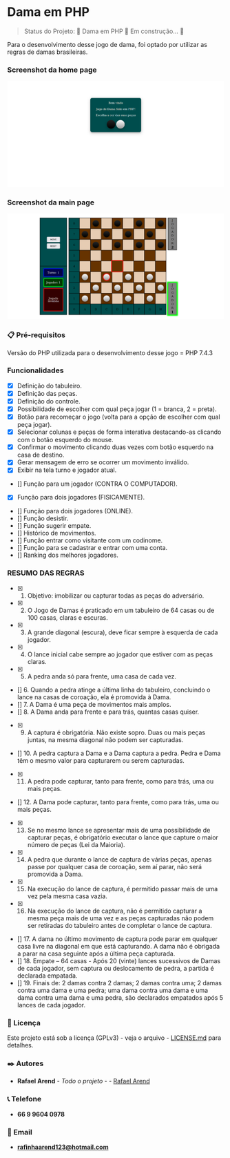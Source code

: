 # Dama em PHP

> Status do Projeto: 🚧  Dama em PHP 🚀 Em construção...  🚧

Para o desenvolvimento desse jogo de dama, foi optado por utilizar as regras de damas brasileiras.

### Screenshot da home page
<img src="screenshot/home.png"/>

### Screenshot da main page
<img src="screenshot/game.png"/>

### 📋 Pré-requisitos

Versão do PHP utilizada para o desenvolvimento desse jogo = PHP 7.4.3

### Funcionalidades
- [x] Definição do tabuleiro.
- [x] Definição das peças.
- [x] Definição do controle.
- [x] Possibilidade de escolher com qual peça jogar (1 = branca, 2 = preta).
- [x] Botão para recomeçar o jogo (volta para a opção de escolher com qual peça jogar).
- [x] Selecionar colunas e peças de forma interativa destacando-as clicando com o botão esquerdo do mouse.
- [x] Confirmar o movimento clicando duas vezes com botão esquerdo na casa de destino.
- [x] Gerar mensagem de erro se ocorrer um movimento inválido.
- [x] Exibir na tela turno e jogador atual.
- [] Função para um jogador (CONTRA O COMPUTADOR).
- [x] Função para dois jogadores (FISICAMENTE).
- [] Função para dois jogadores (ONLINE).
- [] Função desistir.
- [] Função sugerir empate.
- [] Histórico de movimentos.
- [] Função entrar como visitante com um codinome.
- [] Função para se cadastrar e entrar com uma conta.
- [] Ranking dos melhores jogadores.


### RESUMO DAS REGRAS
- [x] 1. Objetivo: imobilizar ou capturar todas as peças do adversário.
- [x] 2. O Jogo de Damas é praticado em um tabuleiro de 64 casas ou de 100 casas, claras e escuras. 
- [x] 3. A grande diagonal (escura), deve ficar sempre à esquerda de cada jogador. 
- [x] 4. O lance inicial cabe sempre ao jogador que estiver com as peças claras. 
- [x] 5. A pedra anda só para frente, uma casa de cada vez. 
- [] 6. Quando a pedra atinge a última linha do tabuleiro, concluindo o lance na casas de coroação, ela é promovida à Dama. 
- [] 7. A Dama é uma peça de movimentos mais amplos. 
- [] 8. A Dama anda para frente e para trás, quantas casas quiser. 
- [x] 9. A captura é obrigatória. Não existe sopro. Duas ou mais peças juntas, na mesma diagonal não podem ser capturadas. 
- [] 10. A pedra captura a Dama e a Dama captura a pedra. Pedra e Dama têm o mesmo valor para capturarem ou serem 
capturadas. 
- [x] 11. A pedra pode capturar, tanto para frente, como para trás, uma ou mais peças. 
- [] 12. A Dama pode capturar, tanto para frente, como para trás, uma ou mais peças. 
- [x] 13. Se no mesmo lance se apresentar mais de uma possibilidade de capturar peças, é obrigatório executar o lance que 
capture o maior número de peças (Lei da Maioria). 
- [x] 14.  A  pedra  que  durante  o  lance  de  captura  de  várias  peças,  apenas  passe  por  qualquer  casa  de  coroação,  sem  aí 
parar, não será promovida a Dama.
- [x] 15. Na execução do lance de captura, é permitido passar mais de uma vez pela mesma casa vazia. 
- [x] 16. Na execução do lance de captura, não é permitido capturar a mesma peça mais de uma vez e as peças capturadas 
não podem ser retiradas do tabuleiro antes de completar o lance de captura. 
- [] 17. A dama no último movimento de captura pode parar em qualquer casa livre na diagonal em que está capturando. A 
dama não é obrigada a parar na casa seguinte após a última peça capturada. 
- [] 18. Empate – 64 casas - Após 20 (vinte) lances sucessivos de Damas de cada jogador, sem captura ou deslocamento 
de  pedra,  a  partida  é  declarada  empatada.
- [] 19. Finais de: 2 damas contra 2 damas; 2 damas contra uma; 2 damas contra uma dama e uma pedra; uma dama contra 
uma dama e uma dama contra uma dama e uma pedra, são declarados empatados após 5 lances de cada jogador. 

### 📄 Licença
Este projeto está sob a licença (GPLv3) - veja o arquivo - [LICENSE.md](https://github.com/Ozzy005/Dama-em-PHP/blob/main/README.md) para detalhes.

### ✒️ Autores
* **Rafael Arend** - *Todo o projeto* - - [Rafael Arend](https://github.com/Ozzy005)

### 📞 Telefone
* **66 9 9604 0978**

### 📧 Email
* **rafinhaarend123@hotmail.com**

